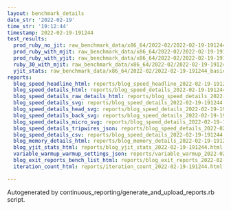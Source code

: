 ```yaml
---
layout: benchmark_details
date_str: '2022-02-19'
time_str: '19:12:44'
timestamp: 2022-02-19-191244
test_results:
  prod_ruby_no_jit: raw_benchmark_data/x86_64/2022-02/2022-02-19-191244_basic_benchmark_prod_ruby_no_jit.json
  prod_ruby_with_mjit: raw_benchmark_data/x86_64/2022-02/2022-02-19-191244_basic_benchmark_prod_ruby_with_mjit.json
  prod_ruby_with_yjit: raw_benchmark_data/x86_64/2022-02/2022-02-19-191244_basic_benchmark_prod_ruby_with_yjit.json
  ruby_30_with_mjit: raw_benchmark_data/x86_64/2022-02/2022-02-19-191244_basic_benchmark_ruby_30_with_mjit.json
  yjit_stats: raw_benchmark_data/x86_64/2022-02/2022-02-19-191244_basic_benchmark_yjit_stats.json
reports:
  blog_speed_headline_html: reports/blog_speed_headline_2022-02-19-191244.html
  blog_speed_details_html: reports/blog_speed_details_2022-02-19-191244.html
  blog_speed_details_raw_details_html: reports/blog_speed_details_2022-02-19-191244.raw_details.html
  blog_speed_details_svg: reports/blog_speed_details_2022-02-19-191244.svg
  blog_speed_details_head_svg: reports/blog_speed_details_2022-02-19-191244.head.svg
  blog_speed_details_back_svg: reports/blog_speed_details_2022-02-19-191244.back.svg
  blog_speed_details_micro_svg: reports/blog_speed_details_2022-02-19-191244.micro.svg
  blog_speed_details_tripwires_json: reports/blog_speed_details_2022-02-19-191244.tripwires.json
  blog_speed_details_csv: reports/blog_speed_details_2022-02-19-191244.csv
  blog_memory_details_html: reports/blog_memory_details_2022-02-19-191244.html
  blog_yjit_stats_html: reports/blog_yjit_stats_2022-02-19-191244.html
  variable_warmup_warmup_settings_json: reports/variable_warmup_2022-02-19-191244.warmup_settings.json
  blog_exit_reports_bench_list_html: reports/blog_exit_reports_2022-02-19-191244.bench_list.html
  iteration_count_html: reports/iteration_count_2022-02-19-191244.html

---
```

Autogenerated by continuous_reporting/generate_and_upload_reports.rb script.
